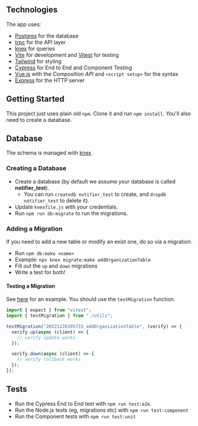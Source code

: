 ## Technologies

The app uses:

- [Postgres](https://www.postgresql.org/) for the database
- [trpc](https://trpc.io/) for the API layer
- [knex](https://knexjs.org/) for queries
- [Vite](https://vitejs.dev/) for development and [Vitest](https://vitest.dev/) for testing
- [Tailwind](https://tailwindcss.com/) for styling
- [Cypress](https://www.cypress.io/) for End to End and Component Testing
- [Vue.js](https://vuejs.org/) with the _Composition API_ and `<script setup>` for the syntax
- [Express](https://expressjs.com/) for the HTTP server

## Getting Started

This project just uses plain old `npm`. Clone it and run `npm install`. You'll also need to create a database.

## Database

The schema is managed with [knex](https://knexjs.org).

### Creating a Database

- Create a database (by default we assume your database is called **notifier_test**).
  - You can run `createdb notifier_test` to create, and `dropdb notifier_test` to delete it).
- Update `knexfile.js` with your credentials.
- Run `npm run db:migrate` to run the migrations.

### Adding a Migration

If you need to add a new table or modify an exist one, do so via a migration.

- Run `npm db:make <name>`
- Example: `npx knex migrate:make addOrganizationTable`
- Fill out the `up` and `down` migrations
- Write a test for both!

#### Testing a Migration

See [here](./test/migrations/20221220105733_addOrganizationTable.spec.ts) for an example. You should use the `testMigration` function.

```ts
import { expect } from "vitest";
import { testMigration } from "./utils";

testMigration("20221220105733_addOrganizationTable", (verify) => {
  verify.up(async (client) => {
    // verify update works
  });

  verify.down(async (client) => {
    // verify rollback works
  });
});
```

## Tests

- Run the Cypress End to End test with `npm run test:e2e`.
- Run the Node.js tests (eg, migrations etc) with `npm run test:component`
- Run the Component tests with `npm run test:unit`

